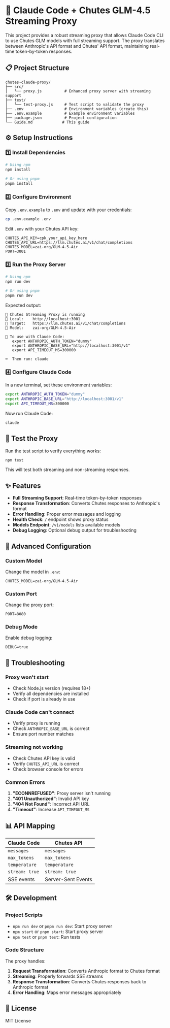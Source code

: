 # 🧠 Claude Code + Chutes GLM-4.5 Streaming Proxy

This project provides a robust streaming proxy that allows Claude Code CLI to use Chutes GLM models with full streaming support. The proxy translates between Anthropic's API format and Chutes' API format, maintaining real-time token-by-token responses.

## 📋 Project Structure

```
chutes-claude-proxy/
├── src/
│   └── proxy.js          # Enhanced proxy server with streaming support
├── test/
│   └── test-proxy.js     # Test script to validate the proxy
├── .env                  # Environment variables (create this)
├── .env.example          # Example environment variables
├── package.json          # Project configuration
└── Guide.md             # This guide
```

## ⚙️ Setup Instructions

### 1️⃣ Install Dependencies

```bash
# Using npm
npm install

# Or using pnpm
pnpm install
```

### 2️⃣ Configure Environment

Copy `.env.example` to `.env` and update with your credentials:

```bash
cp .env.example .env
```

Edit `.env` with your Chutes API key:

```env
CHUTES_API_KEY=cpk_your_api_key_here
CHUTES_API_URL=https://llm.chutes.ai/v1/chat/completions
CHUTES_MODEL=zai-org/GLM-4.5-Air
PORT=3001
```

### 3️⃣ Run the Proxy Server

```bash
# Using npm
npm run dev

# Or using pnpm
pnpm run dev
```

Expected output:

```
🚀 Chutes Streaming Proxy is running
📍 Local:    http://localhost:3001
🎯 Target:   https://llm.chutes.ai/v1/chat/completions
🤖 Model:    zai-org/GLM-4.5-Air

📝 To use with Claude Code:
   export ANTHROPIC_AUTH_TOKEN="dummy"
   export ANTHROPIC_BASE_URL="http://localhost:3001/v1"
   export API_TIMEOUT_MS=300000

⌨️  Then run: claude
```

### 4️⃣ Configure Claude Code

In a new terminal, set these environment variables:

```bash
export ANTHROPIC_AUTH_TOKEN="dummy"
export ANTHROPIC_BASE_URL="http://localhost:3001/v1"
export API_TIMEOUT_MS=300000
```

Now run Claude Code:

```bash
claude
```

## 🧪 Test the Proxy

Run the test script to verify everything works:

```bash
npm test
```

This will test both streaming and non-streaming responses.

## ✨ Features

- **Full Streaming Support**: Real-time token-by-token responses
- **Response Transformation**: Converts Chutes responses to Anthropic's format
- **Error Handling**: Proper error messages and logging
- **Health Check**: `/` endpoint shows proxy status
- **Models Endpoint**: `/v1/models` lists available models
- **Debug Logging**: Optional debug output for troubleshooting

## 🔧 Advanced Configuration

### Custom Model

Change the model in `.env`:

```env
CHUTES_MODEL=zai-org/GLM-4.5-Air
```

### Custom Port

Change the proxy port:

```env
PORT=8080
```

### Debug Mode

Enable debug logging:

```env
DEBUG=true
```

## 🚨 Troubleshooting

### Proxy won't start
- Check Node.js version (requires 18+)
- Verify all dependencies are installed
- Check if port is already in use

### Claude Code can't connect
- Verify proxy is running
- Check `ANTHROPIC_BASE_URL` is correct
- Ensure port number matches

### Streaming not working
- Check Chutes API key is valid
- Verify `CHUTES_API_URL` is correct
- Check browser console for errors

### Common Errors

1. **"ECONNREFUSED"**: Proxy server isn't running
2. **"401 Unauthorized"**: Invalid API key
3. **"404 Not Found"**: Incorrect API URL
4. **"Timeout"**: Increase `API_TIMEOUT_MS`

## 📊 API Mapping

| Claude Code | Chutes API |
|------------|------------|
| `messages` | `messages` |
| `max_tokens` | `max_tokens` |
| `temperature` | `temperature` |
| `stream: true` | `stream: true` |
| SSE events | Server-Sent Events |

## 🛠️ Development

### Project Scripts

- `npm run dev` or `pnpm run dev`: Start proxy server
- `npm start` or `pnpm start`: Start proxy server
- `npm test` or `pnpm test`: Run tests

### Code Structure

The proxy handles:
1. **Request Transformation**: Converts Anthropic format to Chutes format
2. **Streaming**: Properly forwards SSE streams
3. **Response Transformation**: Converts Chutes responses back to Anthropic format
4. **Error Handling**: Maps error messages appropriately

## 📝 License

MIT License